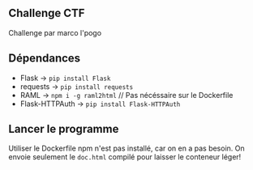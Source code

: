 ## Challenge CTF

Challenge par marco l'pogo

## Dépendances

- Flask -> `pip install Flask`
- requests -> `pip install requests`
- RAML -> `npm i -g raml2html` // Pas nécéssaire sur le Dockerfile
- Flask-HTTPAuth -> `pip install Flask-HTTPAuth`


## Lancer le programme

Utiliser le Dockerfile
npm n'est pas installé, car on en a pas besoin. On envoie seulement le `doc.html` compilé pour laisser le conteneur léger!